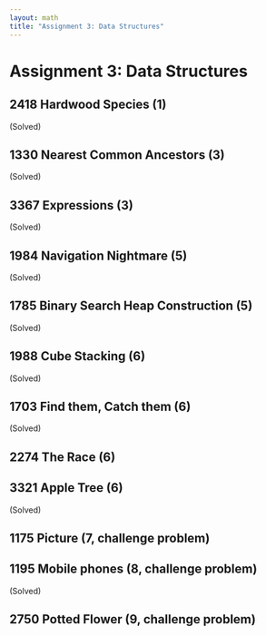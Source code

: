 ```yaml
---
layout: math
title: "Assignment 3: Data Structures"
---
```


# Assignment 3: Data Structures

## 2418 Hardwood Species (1) 

(Solved)

## 1330 Nearest Common Ancestors (3)

(Solved)

## 3367 Expressions (3) 

(Solved)

## 1984 Navigation Nightmare (5) 

(Solved)

## 1785 Binary Search Heap Construction (5) 

(Solved)

## 1988 Cube Stacking (6)

(Solved)

## 1703 Find them, Catch them (6) 

(Solved)

## 2274 The Race (6) 

## 3321 Apple Tree (6) 

(Solved)

## 1175 Picture (7, challenge problem) 

## 1195 Mobile phones (8, challenge problem) 

(Solved)

## 2750 Potted Flower (9, challenge problem) 